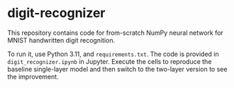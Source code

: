 # digit-recognizer
This repository contains code for from-scratch NumPy neural network for MNIST handwritten digit recognition.

To run it, use Python 3.11, and `requirements.txt`. The code is provided in `digit_recognizer.ipynb` in Jupyter. Execute the cells to reproduce the baseline single-layer model and then switch to the two-layer version to see the improvement.


